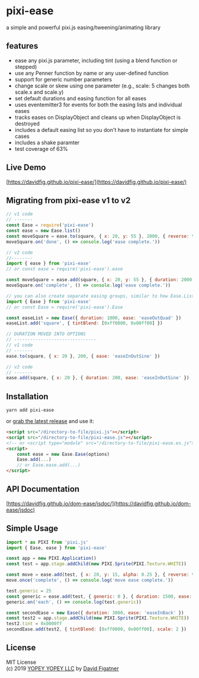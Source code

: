 # pixi-ease
a simple and powerful pixi.js easing/tweening/animating library

## features
* ease any pixi.js parameter, including tint (using a blend function or stepped)
* use any Penner function by name or any user-defined function
* support for generic number parameters
* change scale or skew using one parameter (e.g., scale: 5 changes both scale.x and scale.y)
* set default durations and easing function for all eases
* uses eventemitter3 for events for both the easing lists and individual eases
* tracks eases on DisplayObject and cleans up when DisplayObject is destroyed
* includes a default easing list so you don't have to instantiate for simple cases
* includes a shake paramter
* test coverage of 63%

## Live Demo
[https://davidfig.github.io/pixi-ease/](https://davidfig.github.io/pixi-ease/)

## Migrating from pixi-ease v1 to v2

```js
// v1 code
// -------
const Ease = require('pixi-ease')
const ease = new Ease.list()
const moveSquare = ease.to(square, { x: 20, y: 55 }, 2000, { reverse: true })
moveSquare.on('done', () => console.log('ease complete.'))

// v2 code
//--------
import { ease } from 'pixi-ease'
// or const ease = require('pixi-ease').ease

const moveSquare = ease.add(square, { x: 20, y: 55 }, { duration: 2000, reverse: true })
moveSquare.on('complete', () => console.log('ease complete.'))

// you can also create separate easing groups, similar to how Ease.List worked, and include default settings
import { Ease } from 'pixi-ease'
// or const Ease = require('pixi-ease').Ease

const easeList = new Ease({ duration: 1000, ease: 'easeOutQuad' })
easeList.add('square', { tintBlend: [0xff0000, 0x00ff00] })

// DURATION MOVED INTO OPTIONS
// -------------------------------
// v1 code
// -------
ease.to(square, { x: 20 }, 200, { ease: 'easeInOutSine' })

// v2 code
// -------
ease.add(square, { x: 20 }, { duration: 200, ease: 'easeInOutSine' })
```

## Installation

    yarn add pixi-ease

or [grab the latest release](https://github.com/davidfig/pixi-ease/releases/) and use it:

```html
<script src="/directory-to-file/pixi.js"></script>
<script src="/directory-to-file/pixi-ease.js"></script>
<!-- or <script type="module" src="/directory-to-file/pixi-ease.es.js"></script> -->
<script>
    const ease = new Ease.Ease(options)
    Ease.add(...)
    // or Ease.ease.add(...)
</script> 
```

## API Documentation
[https://davidfig.github.io/dom-ease/jsdoc/](https://davidfig.github.io/dom-ease/jsdoc)

## Simple Usage
```js
import * as PIXI from 'pixi.js'
import { Ease, ease } from 'pixi-ease'

const app = new PIXI.Application()
const test = app.stage.addChild(new PIXI.Sprite(PIXI.Texture.WHITE))

const move = ease.add(test, { x: 20, y: 15, alpha: 0.25 }, { reverse: true })
move.once('complete', () => console.log('move ease complete.'))

test.generic = 25
const generic = ease.add(test, { generic: 0 }, { duration: 1500, ease: 'easeOutQuad' })
generic.on('each', () => console.log(test.generic))

const secondEase = new Ease({ duration: 3000, ease: 'easeInBack' })
const test2 = app.stage.addChild(new PIXI.Sprite(PIXI.Texture.WHITE))
test2.tint = 0x0000ff
secondEase.add(test2, { tintBlend: [0xff0000, 0x00ff00], scale: 2 })
```

## License 
MIT License  
(c) 2019 [YOPEY YOPEY LLC](https://yopeyopey.com/) by [David Figatner](https://twitter.com/yopey_yopey/)